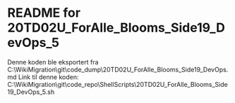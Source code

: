 # README for 20TD02U_ForAlle_Blooms_Side19_DevOps_5
Denne koden ble eksportert fra C:\WikiMigration\git\code_dump\20TD02U_ForAlle_Blooms_Side19_DevOps.md
Link til denne koden: C:\WikiMigration\git\code_repo\ShellScripts\20TD02U_ForAlle_Blooms_Side19_DevOps_5.sh
